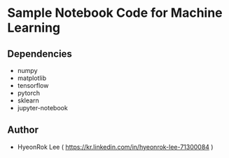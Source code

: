# Sample Notebook Code for Machine Learning 

## Dependencies
- numpy
- matplotlib
- tensorflow
- pytorch
- sklearn
- jupyter-notebook

## Author
- HyeonRok Lee ( https://kr.linkedin.com/in/hyeonrok-lee-71300084 )
